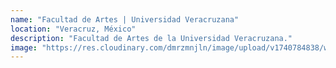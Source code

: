 ```yaml
---
name: "Facultad de Artes | Universidad Veracruzana"
location: "Veracruz, México"
description: "Facultad de Artes de la Universidad Veracruzana."
image: "https://res.cloudinary.com/dmrzmnjln/image/upload/v1740784838/website/places/nvntt8fbkxm1yt5mhafr.jpg"
---
```

